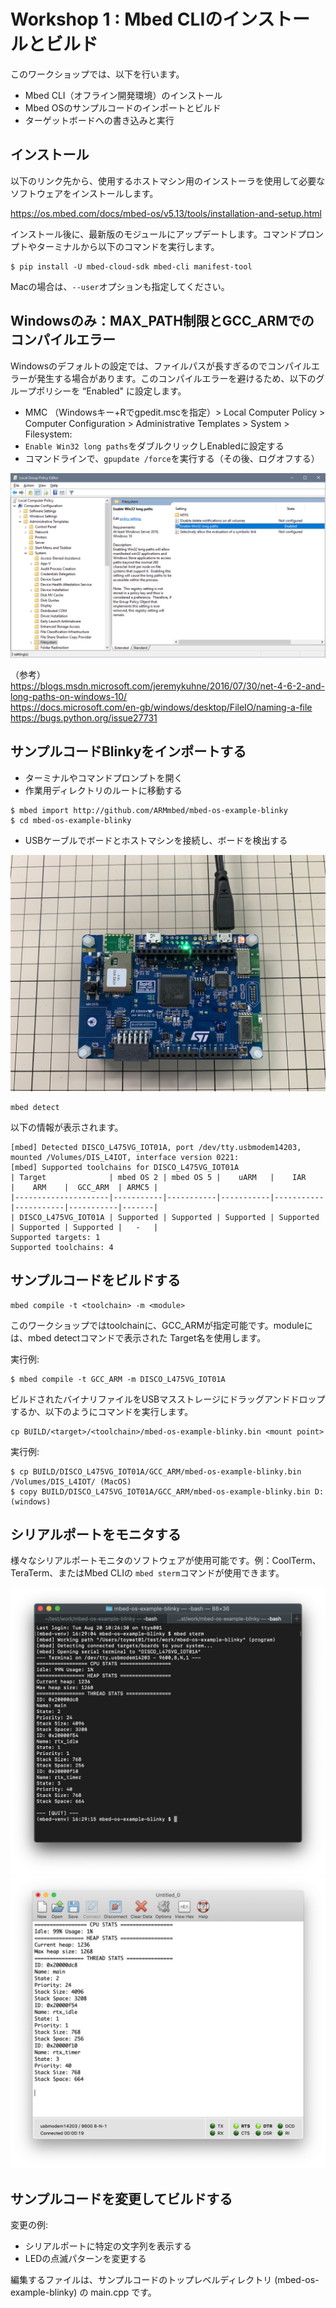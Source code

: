 # Workshop 1 : Mbed CLIのインストールとビルド

このワークショップでは、以下を行います。

* Mbed CLI（オフライン開発環境）のインストール
* Mbed OSのサンプルコードのインポートとビルド
* ターゲットボードへの書き込みと実行

## インストール

以下のリンク先から、使用するホストマシン用のインストーラを使用して必要なソフトウェアをインストールします。

https://os.mbed.com/docs/mbed-os/v5.13/tools/installation-and-setup.html

インストール後に、最新版のモジュールにアップデートします。コマンドプロンプトやターミナルから以下のコマンドを実行します。

```
$ pip install -U mbed-cloud-sdk mbed-cli manifest-tool
```
Macの場合は、`--user`オプションも指定してください。

## Windowsのみ：MAX_PATH制限とGCC_ARMでのコンパイルエラー

Windowsのデフォルトの設定では、ファイルパスが長すぎるのでコンパイルエラーが発生する場合があります。このコンパイルエラーを避けるため、以下のグループポリシーを “Enabled" に設定します。  
* MMC （Windowsキー+Rでgpedit.mscを指定）> Local Computer Policy > Computer Configuration > Administrative Templates > System > Filesystem:  
* `Enable Win32 long paths`をダブルクリックしEnabledに設定する  
* コマンドラインで、`gpupdate /force`を実行する（その後、ログオフする）  

![](./pict/win_paths.png)

（参考）  
https://blogs.msdn.microsoft.com/jeremykuhne/2016/07/30/net-4-6-2-and-long-paths-on-windows-10/  
https://docs.microsoft.com/en-gb/windows/desktop/FileIO/naming-a-file  
https://bugs.python.org/issue27731  

## サンプルコードBlinkyをインポートする

* ターミナルやコマンドプロンプトを開く
* 作業用ディレクトリのルートに移動する

```
$ mbed import http://github.com/ARMmbed/mbed-os-example-blinky
$ cd mbed-os-example-blinky
```

* USBケーブルでボードとホストマシンを接続し、ボードを検出する

![](./pict/L475_IOT.jpg)

```
mbed detect
```
以下の情報が表示されます。
```
[mbed] Detected DISCO_L475VG_IOT01A, port /dev/tty.usbmodem14203, mounted /Volumes/DIS_L4IOT, interface version 0221:
[mbed] Supported toolchains for DISCO_L475VG_IOT01A
| Target              | mbed OS 2 | mbed OS 5 |    uARM   |    IAR    |    ARM    |  GCC_ARM  | ARMC5 |
|---------------------|-----------|-----------|-----------|-----------|-----------|-----------|-------|
| DISCO_L475VG_IOT01A | Supported | Supported | Supported | Supported | Supported | Supported |   -   |
Supported targets: 1
Supported toolchains: 4
```

## サンプルコードをビルドする

```
mbed compile -t <toolchain> -m <module>  
```
このワークショップではtoolchainに、GCC_ARMが指定可能です。moduleには、mbed detectコマンドで表示された Target名を使用します。  

実行例:
```
$ mbed compile -t GCC_ARM -m DISCO_L475VG_IOT01A
```

ビルドされたバイナリファイルをUSBマスストレージにドラッグアンドドロップするか、以下のようにコマンドを実行します。

```
cp BUILD/<target>/<toolchain>/mbed-os-example-blinky.bin <mount point>
```
実行例: 

```
$ cp BUILD/DISCO_L475VG_IOT01A/GCC_ARM/mbed-os-example-blinky.bin /Volumes/DIS_L4IOT/ (MacOS) 
$ copy BUILD/DISCO_L475VG_IOT01A/GCC_ARM/mbed-os-example-blinky.bin D: (windows)
```

## シリアルポートをモニタする

様々なシリアルポートモニタのソフトウェアが使用可能です。例：CoolTerm、TeraTerm、またはMbed CLIの `mbed sterm`コマンドが使用できます。

![](./pict/mbed_sterm.png)
![](./pict/coolterm.png)

## サンプルコードを変更してビルドする

変更の例:
* シリアルポートに特定の文字列を表示する
* LEDの点滅パターンを変更する

編集するファイルは、サンプルコードのトップレベルディレクトリ (mbed-os-example-blinky) の main.cpp です。

